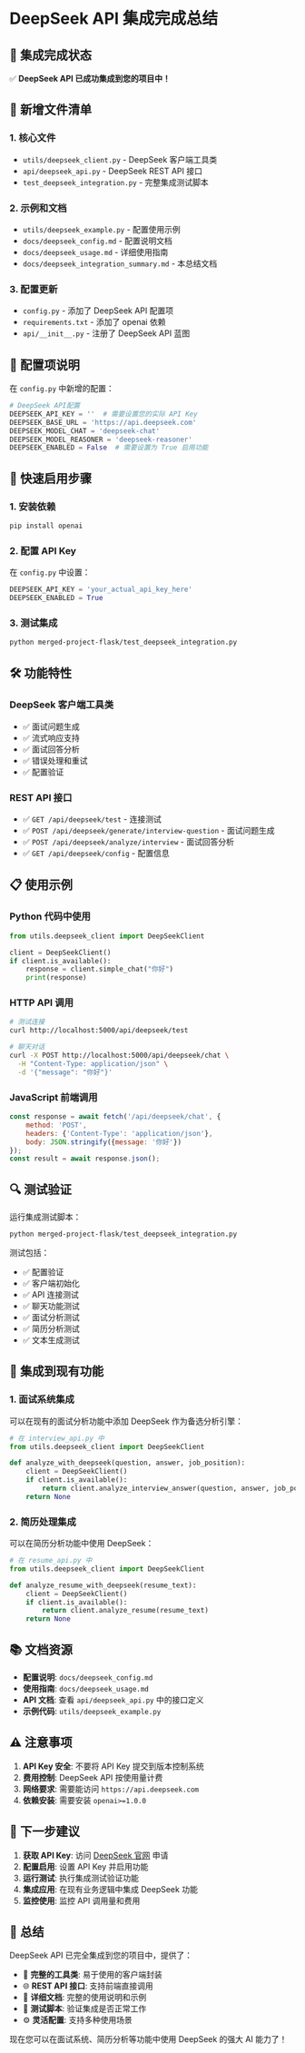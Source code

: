 # DeepSeek API 集成完成总结

## 🎉 集成完成状态

✅ **DeepSeek API 已成功集成到您的项目中！**

## 📁 新增文件清单

### 1. 核心文件
- `utils/deepseek_client.py` - DeepSeek 客户端工具类
- `api/deepseek_api.py` - DeepSeek REST API 接口
- `test_deepseek_integration.py` - 完整集成测试脚本

### 2. 示例和文档
- `utils/deepseek_example.py` - 配置使用示例
- `docs/deepseek_config.md` - 配置说明文档
- `docs/deepseek_usage.md` - 详细使用指南
- `docs/deepseek_integration_summary.md` - 本总结文档

### 3. 配置更新
- `config.py` - 添加了 DeepSeek API 配置项
- `requirements.txt` - 添加了 openai 依赖
- `api/__init__.py` - 注册了 DeepSeek API 蓝图

## 🔧 配置项说明

在 `config.py` 中新增的配置：

```python
# DeepSeek API配置
DEEPSEEK_API_KEY = ''  # 需要设置您的实际 API Key
DEEPSEEK_BASE_URL = 'https://api.deepseek.com'
DEEPSEEK_MODEL_CHAT = 'deepseek-chat'
DEEPSEEK_MODEL_REASONER = 'deepseek-reasoner'
DEEPSEEK_ENABLED = False  # 需要设置为 True 启用功能
```

## 🚀 快速启用步骤

### 1. 安装依赖
```bash
pip install openai
```

### 2. 配置 API Key
在 `config.py` 中设置：
```python
DEEPSEEK_API_KEY = 'your_actual_api_key_here'
DEEPSEEK_ENABLED = True
```

### 3. 测试集成
```bash
python merged-project-flask/test_deepseek_integration.py
```

## 🛠️ 功能特性

### DeepSeek 客户端工具类
- ✅ 面试问题生成
- ✅ 流式响应支持
- ✅ 面试回答分析
- ✅ 错误处理和重试
- ✅ 配置验证

### REST API 接口
- ✅ `GET /api/deepseek/test` - 连接测试
- ✅ `POST /api/deepseek/generate/interview-question` - 面试问题生成
- ✅ `POST /api/deepseek/analyze/interview` - 面试回答分析
- ✅ `GET /api/deepseek/config` - 配置信息

## 📋 使用示例

### Python 代码中使用
```python
from utils.deepseek_client import DeepSeekClient

client = DeepSeekClient()
if client.is_available():
    response = client.simple_chat("你好")
    print(response)
```

### HTTP API 调用
```bash
# 测试连接
curl http://localhost:5000/api/deepseek/test

# 聊天对话
curl -X POST http://localhost:5000/api/deepseek/chat \
  -H "Content-Type: application/json" \
  -d '{"message": "你好"}'
```

### JavaScript 前端调用
```javascript
const response = await fetch('/api/deepseek/chat', {
    method: 'POST',
    headers: {'Content-Type': 'application/json'},
    body: JSON.stringify({message: '你好'})
});
const result = await response.json();
```

## 🔍 测试验证

运行集成测试脚本：
```bash
python merged-project-flask/test_deepseek_integration.py
```

测试包括：
- ✅ 配置验证
- ✅ 客户端初始化
- ✅ API 连接测试
- ✅ 聊天功能测试
- ✅ 面试分析测试
- ✅ 简历分析测试
- ✅ 文本生成测试

## 🎯 集成到现有功能

### 1. 面试系统集成
可以在现有的面试分析功能中添加 DeepSeek 作为备选分析引擎：

```python
# 在 interview_api.py 中
from utils.deepseek_client import DeepSeekClient

def analyze_with_deepseek(question, answer, job_position):
    client = DeepSeekClient()
    if client.is_available():
        return client.analyze_interview_answer(question, answer, job_position)
    return None
```

### 2. 简历处理集成
可以在简历分析功能中使用 DeepSeek：

```python
# 在 resume_api.py 中
from utils.deepseek_client import DeepSeekClient

def analyze_resume_with_deepseek(resume_text):
    client = DeepSeekClient()
    if client.is_available():
        return client.analyze_resume(resume_text)
    return None
```

## 📚 文档资源

- **配置说明**: `docs/deepseek_config.md`
- **使用指南**: `docs/deepseek_usage.md`
- **API 文档**: 查看 `api/deepseek_api.py` 中的接口定义
- **示例代码**: `utils/deepseek_example.py`

## ⚠️ 注意事项

1. **API Key 安全**: 不要将 API Key 提交到版本控制系统
2. **费用控制**: DeepSeek API 按使用量计费
3. **网络要求**: 需要能访问 `https://api.deepseek.com`
4. **依赖安装**: 需要安装 `openai>=1.0.0`

## 🔄 下一步建议

1. **获取 API Key**: 访问 [DeepSeek 官网](https://platform.deepseek.com/) 申请
2. **配置启用**: 设置 API Key 并启用功能
3. **运行测试**: 执行集成测试验证功能
4. **集成应用**: 在现有业务逻辑中集成 DeepSeek 功能
5. **监控使用**: 监控 API 调用量和费用

## 🎊 总结

DeepSeek API 已完全集成到您的项目中，提供了：

- 🔧 **完整的工具类**: 易于使用的客户端封装
- 🌐 **REST API 接口**: 支持前端直接调用
- 📖 **详细文档**: 完整的使用说明和示例
- 🧪 **测试脚本**: 验证集成是否正常工作
- ⚙️ **灵活配置**: 支持多种使用场景

现在您可以在面试系统、简历分析等功能中使用 DeepSeek 的强大 AI 能力了！
